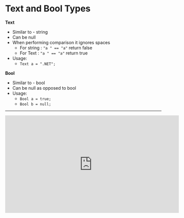 ﻿# Text and Bool Types

**Text**  
* Similar to - string
* Can be null
* When performing comparison it ignores spaces
    * For string : `"a " == "a"` return false
    * For Text : `"a " == "a"` return true
* Usage:
  * `Text a = ".NET";`

**Bool**  
* Similar to - bool
* Can be null as opposed to bool
* Usage:
  * `Bool a = true;`
  * `Bool b = null;`

---
<iframe width="560" height="315" src="https://www.youtube.com/embed/N8nKFM8RyDY?list=PL1DEQjXG2xnJNTIi_lrTxD83bf5-8mrRP" frameborder="0" allowfullscreen></iframe>
